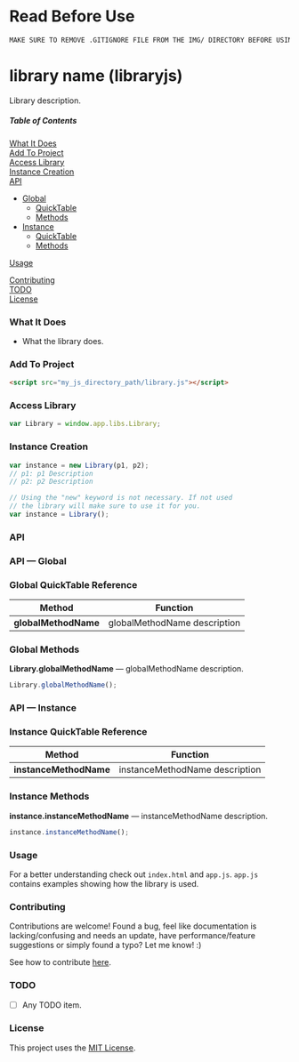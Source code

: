 # Read Before Use
```html
MAKE SURE TO REMOVE .GITIGNORE FILE FROM THE IMG/ DIRECTORY BEFORE USING.
```

# library name (libraryjs)

Library description.

##### Table of Contents

[What It Does](#what-it-does)  
[Add To Project](#add-to-project)  
[Access Library](#access-library)  
[Instance Creation](#instance-creation)  
[API](#api)  
* [Global](#global-api)
    * [QuickTable](#global-quicktable-reference)  
    * [Methods](#global-methods-long)  
* [Instance](#instance-api)
    * [QuickTable](#instance-quicktable-reference)  
    * [Methods](#instance-methods-long) 

[Usage](#usage)  

[Contributing](#contributing)  
[TODO](#todo)  
[License](#license)  

<a name="what-it-does"></a>
### What It Does

* What the library does.

<a name="add-to-project"></a>
### Add To Project

```html
<script src="my_js_directory_path/library.js"></script>
```

<a name="access-library"></a>
### Access Library

```js
var Library = window.app.libs.Library;
```

<a name="instance-creation"></a>
### Instance Creation

```js
var instance = new Library(p1, p2);
// p1: p1 Description
// p2: p2 Description

// Using the "new" keyword is not necessary. If not used
// the library will make sure to use it for you.
var instance = Library();
```

<a name="api"></a>
### API
 
<a name="global-api"></a>
### API &mdash; Global

<a name="global-quicktable-reference"></a>
### Global QuickTable Reference

Method | Function
------------ | -------------
**globalMethodName** | globalMethodName description

<a name="global-methods-long"></a>
### Global Methods

**Library.globalMethodName** &mdash; globalMethodName description.

```js
Library.globalMethodName();
```

<a name="instance-api"></a>
### API &mdash; Instance

<a name="instance-quicktable-reference"></a>
### Instance QuickTable Reference

Method | Function
------------ | -------------
**instanceMethodName** | instanceMethodName description

<a name="instance-methods-long"></a>
### Instance Methods

**instance.instanceMethodName** &mdash; instanceMethodName description.

```js
instance.instanceMethodName();
```

<a name="usage"></a>
### Usage

For a better understanding check out `index.html` and `app.js`. `app.js` contains examples showing how the library is used.

<a name="contributing"></a>
### Contributing

Contributions are welcome! Found a bug, feel like documentation is lacking/confusing and needs an update, have performance/feature suggestions or simply found a typo? Let me know! :)

See how to contribute [here](https://github.com/cgabriel5/libraryjs/blob/master/CONTRIBUTING.md).

### TODO

- [ ] Any TODO item.

<a name="license"></a>
### License

This project uses the [MIT License](https://github.com/cgabriel5/libraryjs/blob/master/LICENSE.txt).
